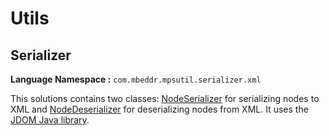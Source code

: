# Utils

## Serializer

**Language Namespace :** `com.mbeddr.mpsutil.serializer.xml`

This solutions contains two classes: [NodeSerializer](http://127.0.0.1:63320/node?ref=5454dbfd-2075-4de0-b85e-fa645eb6957e%2Fr%3A5bc020f2-590a-4818-ae68-fa483b92486f%28com.mbeddr.mpsutil.serializer.xml%2Fcom.mbeddr.mpsutil.serializer.xml.serializer%29%2F98682967484619562) for serializing nodes to XML and [NodeDeserializer](http://127.0.0.1:63320/node?ref=5454dbfd-2075-4de0-b85e-fa645eb6957e%2Fr%3A5bc020f2-590a-4818-ae68-fa483b92486f%28com.mbeddr.mpsutil.serializer.xml%2Fcom.mbeddr.mpsutil.serializer.xml.serializer%29%2F98682967488267255) for deserializing nodes from XML. It uses the [JDOM Java library](http://www.jdom.org/).